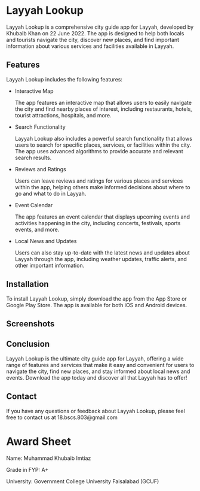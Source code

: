 <h1>Layyah Lookup</h1>
	<p>Layyah Lookup is a comprehensive city guide app for Layyah, developed by Khubaib Khan on 22 June 2022. The app is designed to help both locals and tourists navigate the city, discover new places, and find important information about various services and facilities available in Layyah.</p>
	<h2>Features</h2>
	<p>Layyah Lookup includes the following features:</p>
	<ul>
		<li>Interactive Map</li>
		<p>The app features an interactive map that allows users to easily navigate the city and find nearby places of interest, including restaurants, hotels, tourist attractions, hospitals, and more.</p>
		<li>Search Functionality</li>
		<p>Layyah Lookup also includes a powerful search functionality that allows users to search for specific places, services, or facilities within the city. The app uses advanced algorithms to provide accurate and relevant search results.</p>
		<li>Reviews and Ratings</li>
		<p>Users can leave reviews and ratings for various places and services within the app, helping others make informed decisions about where to go and what to do in Layyah.</p>
		<li>Event Calendar</li>
		<p>The app features an event calendar that displays upcoming events and activities happening in the city, including concerts, festivals, sports events, and more.</p>
		<li>Local News and Updates</li>
		<p>Users can also stay up-to-date with the latest news and updates about Layyah through the app, including weather updates, traffic alerts, and other important information.</p>
	</ul>
	<h2>Installation</h2>
	<p>To install Layyah Lookup, simply download the app from the App Store or Google Play Store. The app is available for both iOS and Android devices.</p>
	<h2>Screenshots</h2>
	<p>  </p>
	<h2>Conclusion</h2>
	<p>Layyah Lookup is the ultimate city guide app for Layyah, offering a wide range of features and services that make it easy and convenient for users to navigate the city, find new places, and stay informed about local news and events. Download the app today and discover all that Layyah has to offer!</p>
	<h2>Contact</h2>
	<p>If you have any questions or feedback about Layyah Lookup, please feel free to contact us at 18.bscs.803@gmail.com</p>
<h1>Award Sheet</h1>
    <p>Name: Muhammad Khubaib Imtiaz</p>
    <p>Grade in FYP: A+</p>
    <p>University: Government College University Faisalabad (GCUF)</p>

